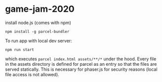 # game-jam-2020 

install node.js (comes with npm)
```
npm install -g parcel-bundler
```

To run app with local dev server:
```
npm run start
```
which executes `parcel index.html assets/**/*` under the hood. Every file in the assets directory is defined for parcel as an entry so that the files are served statically. This is necessary for phaser.js for security reasons (local file access is not allowed).